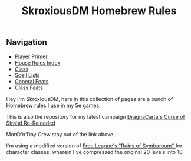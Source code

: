 <html>
<body>
    <header>
    <h1> SkroxiousDM Homebrew Rules </h1>
  </header>
    <aside>
      <h2>Navigation</h2>
      <ul>
        <li><a href="https://skroxiousdm.github.io/SkroxiousDM/1.%20Start%20Here/Player%20primer">Player Primer </a></li>
        <li><a href="https://skroxiousdm.github.io/SkroxiousDM/7.%20House%20Rules/1.%20House%20Rules%20Index">House Rules Index </a></li>
        <li><a href="https://skroxiousdm.github.io/SkroxiousDM/3.Classes/Class">Class </a></li>
        <li><a href="https://skroxiousdm.github.io/SkroxiousDM/6.Spells/Spell%20Lists/0%20Spell%20Lists">Spell Lists </a></li>
        <li><a href="https://skroxiousdm.github.io/SkroxiousDM/4.Feats/General%20Feats">General Feats </a></li>
        <li><a href="https://skroxiousdm.github.io/SkroxiousDM/4.Feats/Class%20Feats">Class Feats </a></li>
    </ul>
    </aside>
    <main>
         <p> Hey I'm SkroxiousDM, here in this collection of pages are a bunch of Homebrew rules I use in my 5e games.</p> 
        <p>This is also the repository for my latest campaign <a href="https://www.strahdreloaded.com">DragnaCarta's Curse of Strahd Re-Reloaded</a> </p>
        MonD'n'Day Crew stay out of the link above.</p>
        <p>I'm using a modified version of <a href="https://preview.drivethrurpg.com/en/product/317720/ruins-of-symbaroum-5e-the-promised-land">Free League's "Ruins of Symbaroum" </a> for character classes, wherein I've compressed the original 20 levels into 10.</p>
    </main>
</body>
</html>
